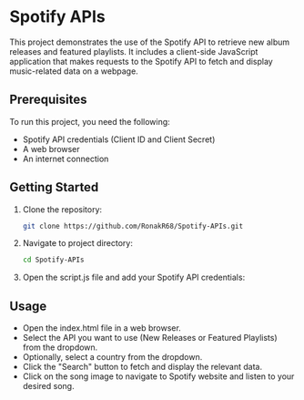 # Spotify APIs

This project demonstrates the use of the Spotify API to retrieve new album releases and featured playlists. It includes a client-side JavaScript application that makes requests to the Spotify API to fetch and display music-related data on a webpage.

## Prerequisites

To run this project, you need the following:

- Spotify API credentials (Client ID and Client Secret)
- A web browser
- An internet connection

## Getting Started

1. Clone the repository:

   ```bash
   git clone https://github.com/RonakR68/Spotify-APIs.git
   ```

2. Navigate to project directory:
    ```bash
    cd Spotify-APIs
    ```
3. Open the script.js file and add your Spotify API credentials:

## Usage
- Open the index.html file in a web browser.
- Select the API you want to use (New Releases or Featured Playlists) from the dropdown.
- Optionally, select a country from the dropdown.
- Click the "Search" button to fetch and display the relevant data.
- Click on the song image to navigate to Spotify website and listen to your desired song.



